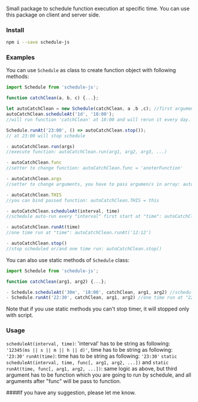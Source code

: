 Small package to schedule function execution at specific time.
You can use this package on client and server side.

### Install
~~~sh
npm i --save schedule-js
~~~

### Examples

You can use ```Schedule``` as class to create function object with following methods:
~~~js
import Schedule from 'schedule-js';

function catchClean(a, b, c) {...};

let autoCatchClean = new Schedule(catchClean, a ,b ,c); //first argument has to be function, rest of arguments will be pass to function
autoCatchClean.scheduleAt('1d', '18:00');
//will run function 'catchClean' at 18:00 and will rerun it every day.

Schedule.runAt('23:00', () => autoCatchClean.stop());
// at 23:00 will stop schedule

- autoCatchClean.run(args) 
//execute function: autoCatchClean.run(arg1, arg2, arg3, ...) 

- autoCatchClean.func 
//setter to change function: autoCatchClean.func = 'anoterFunction'

- autoCatchClean.args 
//setter to change arguments, you have to pass argumen/s in array: autoCatchClean.args = [arg1, arg2, arg3]

- autoCatchClean.THIS 
//you can bind passed function: autoCatchClean.THIS = this

- autoCatchClean.scheduleAt(interval, time) 
//schedule auto-run every "interval" first start at "time": autoCatchClean.scheduleAt('20s', '17:15')

- autoCatchClean.runAt(time) 
//one time run at "time": autoCatchClean.runAt('12:12')

- autoCatchClean.stop() 
//stop scheduled or/and one time run: autoCatchClean.stop()
~~~

You can also use static methods  of ```Schedule``` class:
~~~js
import Schedule from 'schedule-js';

function catchClean(arg1, arg2) {...};

- Schedule.scheduleAt('30m', '18:00', catchClean, arg1, arg2) //schedule auto-run every 30 minutes, schedule and firs ececution will be at 18:00
- Schedule.runAt('22:30', catchClean, arg1, arg2) //one time run at "22:30"
~~~

Note that if you use static methods you can't stop timer, it will stopped only with script.

### Usage

```scheduleAt(interval, time)```: 'interval' has to be string as following: ```'12345(ms || s || m || h || d)'```, time has to be string as following: ```'23:30'```
```runAt(time)```: time has to be string as following: ```'23:30'```
```static scheduleAt(interval, time, func[, arg1, arg2, ...])``` and ```static runAt(time, func[, arg1, arg2, ...])```: same logic as above, but third argument has to be function which you are going to run by schedule, and all arguments after "func" will be pass to function.

####If you have any suggestion, please let me know.